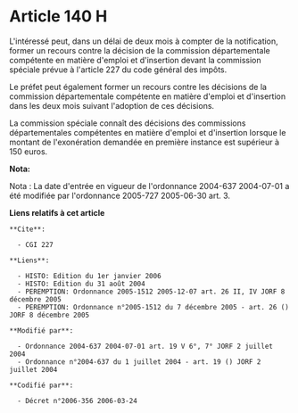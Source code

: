 # Article 140 H

L'intéressé peut, dans un délai de deux mois à compter de la notification, former un recours contre la décision de la
commission départementale compétente en matière d'emploi et d'insertion devant la commission spéciale prévue à l'article 227
du code général des impôts.

Le préfet peut également former un recours contre les décisions de la commission départementale compétente en matière
d'emploi et d'insertion dans les deux mois suivant l'adoption de ces décisions.

La commission spéciale connaît des décisions des commissions départementales compétentes en matière d'emploi et d'insertion
lorsque le montant de l'exonération demandée en première instance est supérieur à 150 euros.

**Nota:**

Nota : La date d'entrée en vigueur de l'ordonnance 2004-637 2004-07-01 a été modifiée par l'ordonnance 2005-727 2005-06-30
art. 3.

**Liens relatifs à cet article**

	**Cite**:

	  - CGI 227

	**Liens**:

	  - HISTO: Edition du 1er janvier 2006
	  - HISTO: Edition du 31 août 2004
	  - PEREMPTION: Ordonnance 2005-1512 2005-12-07 art. 26 II, IV JORF 8 décembre 2005
	  - PEREMPTION: Ordonnance n°2005-1512 du 7 décembre 2005 - art. 26 () JORF 8 décembre 2005

	**Modifié par**:

	  - Ordonnance 2004-637 2004-07-01 art. 19 V 6°, 7° JORF 2 juillet 2004
	  - Ordonnance n°2004-637 du 1 juillet 2004 - art. 19 () JORF 2 juillet 2004

	**Codifié par**:

	  - Décret n°2006-356 2006-03-24
